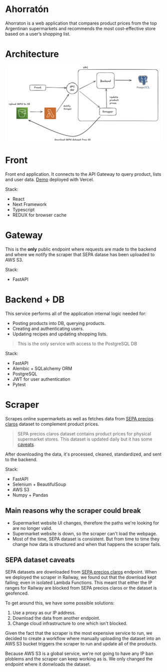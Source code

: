 # Ahorratón

Ahorraton is a web application that compares product prices from the top Argentinan supermarkets and recommends the most cost-effective store based on a user’s shopping list.

# Architecture

![Architecture](./resources/architecture.png)

# Front

Front end application. It connects to the API Gateway to query product, lists and user data. [Demo](https://front-five-plum.vercel.app/) deployed with Vercel.

Stack:

* React
* Next Framework
* Typescript
* REDUX for browser cache

# Gateway

This is the **only** public endpoint where requests are made to the backend and where we notify the scraper that SEPA datase has been uploaded to AWS S3.

Stack:

* FastAPI


# Backend + DB

This service performs all of the application internal logic needed for:
* Posting products into DB, querying products.
* Creating and authenticating users.
* Updating recipes and updating shopping lists.

> This is the only service with access to the PostgreSQL DB 

Stack:

* FastAPI
* Alembic + SQLalchemy ORM
* PostgreSQL
* JWT for user authentication
* Pytest

# Scraper

Scrapes online supermarkets as well as fetches data from [SEPA precios claros](https://datos.produccion.gob.ar/dataset/sepa-precios) dataset to complement product prices.


> SEPA precios claros dataset contains product prices for physical supermarket stores. This dataset is updated daily but it has some [caveats](#sepa-dataset-caveats).


After downloading the data, it's processed, cleaned, standardized, and sent to the backend.


Stack:

* FastAPI
* Selenium + BeautifulSoup
* AWS S3
* Numpy + Pandas


## Main reasons why the scraper could break

* Supermarket website UI changes, therefore the paths we're looking for are no longer valid.
* Supermarket website is down, so the scraper can't load the webpage.
* Most of the time, SEPA dataset is consistent. But from time to time they change how data is structured and when that happens the scraper fails.

## SEPA dataset caveats

SEPA datasets are downloaded from [SEPA precios claros](https://datos.produccion.gob.ar/dataset/sepa-precios) endpoint. When we deployed the scraper in Railway, we found out that the download kept failing; even in isolated Lambda Functions. This meant that either the IP ranges for Railway are blocked from SEPA precios claros or the dataset is geofenced.

To get around this, we have some possible solutions:

1. Use a proxy as our IP address.
2. Download the data from another endpoint.
3. Change cloud infrastructure to one which isn't blocked.


Given the fact that the scraper is the most expensive service to run, we decided to create a workflow where manually uploading the dataset into an AWS S3 bucket triggers the scraper to run and update all of the products.


Because AWS S3 is a global service, we're not going to have any IP ban ploblems and the scraper can keep working as is. We only changed the endpoint where it donwloads the dataset.


